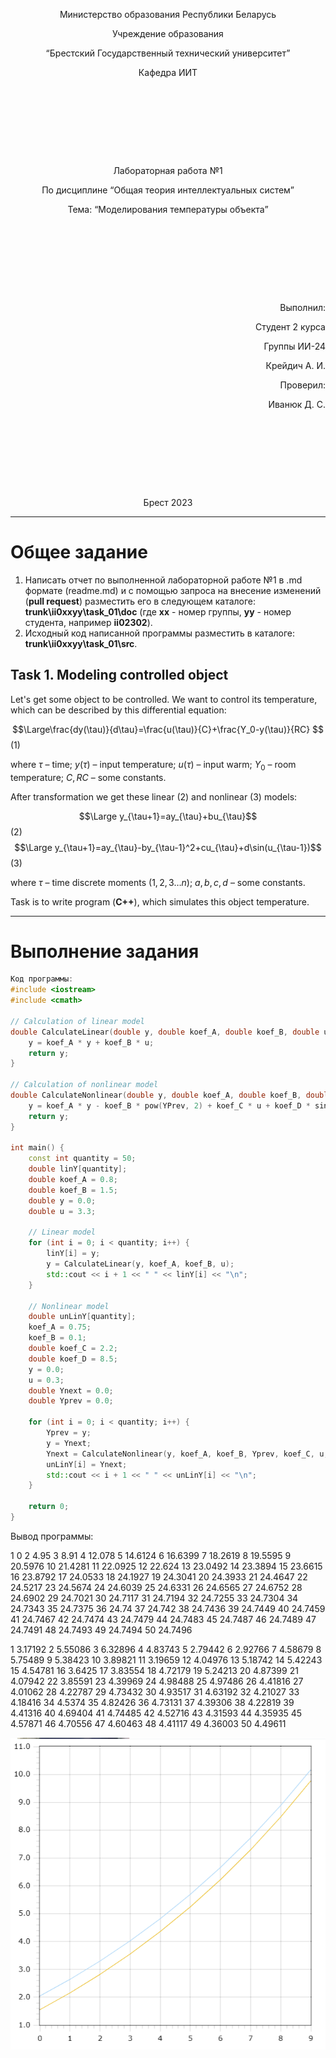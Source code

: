 <p style="text-align: center;">Министерство образования Республики Беларусь</p>
<p style="text-align: center;">Учреждение образования</p>
<p style="text-align: center;">“Брестский Государственный технический университет”</p>
<p style="text-align: center;">Кафедра ИИТ</p>
<div style="margin-bottom: 10em;"></div>
<p style="text-align: center;">Лабораторная работа №1</p>
<p style="text-align: center;">По дисциплине “Общая теория интеллектуальных систем”</p>
<p style="text-align: center;">Тема: “Моделирования температуры объекта”</p>
<div style="margin-bottom: 10em;"></div>
<p style="text-align: right;">Выполнил:</p>
<p style="text-align: right;">Студент 2 курса</p>
<p style="text-align: right;">Группы ИИ-24</p>
<p style="text-align: right;">Крейдич А. И.</p>
<p style="text-align: right;">Проверил:</p>
<p style="text-align: right;">Иванюк Д. С.</p>
<div style="margin-bottom: 10em;"></div>
<p style="text-align: center;">Брест 2023</p>

---

# Общее задание #
1. Написать отчет по выполненной лабораторной работе №1 в .md формате (readme.md) и с помощью запроса на внесение изменений (**pull request**) разместить его в следующем каталоге: **trunk\ii0xxyy\task_01\doc** (где **xx** - номер группы, **yy** - номер студента, например **ii02302**).
2. Исходный код написанной программы разместить в каталоге: **trunk\ii0xxyy\task_01\src**.

## Task 1. Modeling controlled object ##
Let's get some object to be controlled. We want to control its temperature, which can be described by this differential equation:

$$\Large\frac{dy(\tau)}{d\tau}=\frac{u(\tau)}{C}+\frac{Y_0-y(\tau)}{RC} $$ (1)

where $\tau$ – time; $y(\tau)$ – input temperature; $u(\tau)$ – input warm; $Y_0$ – room temperature; $C,RC$ – some constants.

After transformation we get these linear (2) and nonlinear (3) models:

$$\Large y_{\tau+1}=ay_{\tau}+bu_{\tau}$$ (2)
$$\Large y_{\tau+1}=ay_{\tau}-by_{\tau-1}^2+cu_{\tau}+d\sin(u_{\tau-1})$$ (3)

where $\tau$ – time discrete moments ($1,2,3{\dots}n$); $a,b,c,d$ – some constants.

Task is to write program (**С++**), which simulates this object temperature.


---
# Выполнение задания #
```C++
Код программы:
#include <iostream>
#include <cmath>

// Calculation of linear model
double CalculateLinear(double y, double koef_A, double koef_B, double u) {
    y = koef_A * y + koef_B * u;
    return y;
}

// Calculation of nonlinear model
double CalculateNonlinear(double y, double koef_A, double koef_B, double YPrev, double koef_C, double u, double koef_D, double UPrev) {
    y = koef_A * y - koef_B * pow(YPrev, 2) + koef_C * u + koef_D * sin(UPrev);
    return y;
}

int main() {
    const int quantity = 50;
    double linY[quantity];
    double koef_A = 0.8;
    double koef_B = 1.5;
    double y = 0.0;
    double u = 3.3;

    // Linear model
    for (int i = 0; i < quantity; i++) {
        linY[i] = y;
        y = CalculateLinear(y, koef_A, koef_B, u);
        std::cout << i + 1 << " " << linY[i] << "\n";
    }

    // Nonlinear model
    double unLinY[quantity];
    koef_A = 0.75;
    koef_B = 0.1;
    double koef_C = 2.2;
    double koef_D = 8.5;
    y = 0.0;
    u = 0.3;
    double Ynext = 0.0;
    double Yprev = 0.0;

    for (int i = 0; i < quantity; i++) {
        Yprev = y;
        y = Ynext;
        Ynext = CalculateNonlinear(y, koef_A, koef_B, Yprev, koef_C, u, koef_D, u);
        unLinY[i] = Ynext;
        std::cout << i + 1 << " " << unLinY[i] << "\n";
    }

    return 0;
}
```     

Вывод программы:

1 0
2 4.95
3 8.91
4 12.078
5 14.6124
6 16.6399
7 18.2619
8 19.5595
9 20.5976
10 21.4281
11 22.0925
12 22.624
13 23.0492
14 23.3894
15 23.6615
16 23.8792
17 24.0533
18 24.1927
19 24.3041
20 24.3933
21 24.4647
22 24.5217
23 24.5674
24 24.6039
25 24.6331
26 24.6565
27 24.6752
28 24.6902
29 24.7021
30 24.7117
31 24.7194
32 24.7255
33 24.7304
34 24.7343
35 24.7375
36 24.74
37 24.742
38 24.7436
39 24.7449
40 24.7459
41 24.7467
42 24.7474
43 24.7479
44 24.7483
45 24.7487
46 24.7489
47 24.7491
48 24.7493
49 24.7494
50 24.7496


1 3.17192
2 5.55086
3 6.32896
4 4.83743
5 2.79442
6 2.92766
7 4.58679
8 5.75489
9 5.38423
10 3.89821
11 3.19659
12 4.04976
13 5.18742
14 5.42243
15 4.54781
16 3.6425
17 3.83554
18 4.72179
19 5.24213
20 4.87399
21 4.07942
22 3.85591
23 4.39969
24 4.98488
25 4.97486
26 4.41816
27 4.01062
28 4.22787
29 4.73432
30 4.93517
31 4.63192
32 4.21027
33 4.18416
34 4.5374
35 4.82426
36 4.73131
37 4.39306
38 4.22819
39 4.41316
40 4.69404
41 4.74485
42 4.52716
43 4.31593
44 4.35935
45 4.57871
46 4.70556
47 4.60463
48 4.41117
49 4.36003
50 4.49611

![](grafic.png)
